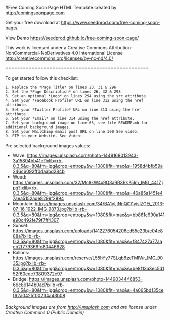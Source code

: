 
#Free Coming Soon Page HTML Template 
created by http://comingsoonpage.com

Get your free download at https://www.seedprod.com/free-coming-soon-page/

View Demo https://seedprod.github.io/free-coming-soon-page/

This work is licensed under a Creative Commons Attribution-NonCommercial-NoDerivatives 4.0 International License
http://creativecommons.org/licenses/by-nc-nd/4.0/

=================================================

To get started follow this checklist:

	1. Replace the *Page Title* on lines 23, 31 & 296
	2. Set the *Page Description* on lines 26, 32 & 298
	3. Set an optional *Logo* on lines 294 using the src attribute.
	4. Set your *Facebook Profile* URL on line 312 using the href attribute.
	5. Set your *Twitter Profile* URL on line 313 using the href attribute.
	6. Set your *Email* on line 314 using the href attribute.
	7. Set your background image on line 63, see file README.mb for additional background images.
	8. Set your MailChimp email post URL on line 300 See video:
	9. FTP to your Website. See Video:

Pre selected background images values:
* Wave: https://images.unsplash.com/photo-1449168013943-3a15804bb41c?ixlib=rb-0.3.5&q=80&fm=jpg&crop=entropy&w=1080&fit=max&s=1958d4bfb59a246c6092ff0daabd284b
* Wood: https://images.unsplash.com/32/Mc8kW4x9Q3aRR3RkP5Im_IMG_4417.jpg?ixlib=rb-0.3.5&q=80&fm=jpg&crop=entropy&w=1080&fit=max&s=46a85a1451e47aea5152ade8299f2894
* Mountain: https://images.unsplash.com/34/BA1yLjNnQCI1yisIZGEi_2013-07-16_1922_IMG_9873.jpg?ixlib=rb-0.3.5&q=80&fm=jpg&crop=entropy&w=1080&fit=max&s=bb861c990a141e90c492fe79f7ff4307
* Sunset: https://images.unsplash.com/uploads/1412276054206cd55c23b/e04e888a?ixlib=rb-0.3.5&q=80&fm=jpg&crop=entropy&w=1080&fit=max&s=f847427a77aaeb2f779366fc80446628
* Ballons: https://images.unsplash.com/reserve/L55hYy77SLqb6zeTMlWr_IMG_9035.jpg?ixlib=rb-0.3.5&q=80&fm=jpg&crop=entropy&w=1080&fit=max&s=be8f13a3ec5d152f60ede73809372c97
* Bridge: https://images.unsplash.com/photo-1449034446853-66c86144b0ad?ixlib=rb-0.3.5&q=80&fm=jpg&crop=entropy&w=1080&fit=max&s=4a065bd135cef62a0425f00234a43b08

###### Background Images are from http://unsplash.com and are license under Creative Commons 0 (Public Domain)
